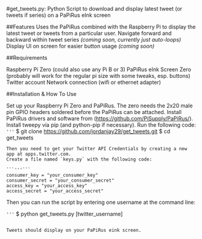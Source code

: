 #get_tweets.py: Python Script to download and display latest tweet (or tweets if series) on a PaPiRus eInk screen

##Features
Uses the PaPiRus combined with the Raspberry Pi to display the latest tweet or tweets from a particular user. 
Navigate forward and backward within tweet series *(coming soon, currently just auto-loops)*
Display UI on screen for easier button usage *(coming soon)*

##Requirements

Raspberry Pi Zero (could also use any Pi B or 3)
PaPiRus eInk Screen Zero (probably will work for the regular pi size with some tweaks, esp. buttons)
Twitter account
Network connection (wifi or ethernet adapter)

##Installation & How To Use

Set up your Raspberry Pi Zero and PaPiRus. The zero needs the 2x20 male pin GPIO headers soldered before the PaPiRus can be attached. 
Install PaPiRus drivers and software from (https://github.com/PiSupply/PaPiRus/). 
Install tweepy via pip (and python-pip if necessary).
Run the following code:
```'''```
$ git clone https://github.com/jordanjay29/get_tweets.git
$ cd get_tweets
```
Then you need to get your Twitter API Credentials by creating a new app at apps.twitter.com. 
Create a file named `keys.py` with the following code:

```'''```
consumer_key = "your_consumer_key"
consumer_secret = "your_consumer_secret"
access_key = "your_access_key"
access_secret = "your_access_secret"
```

Then you can run the script by entering one username at the command line:

```'''```
$ python get_tweets.py [twitter_username]
```

Tweets should display on your PaPiRus eink screen. 
